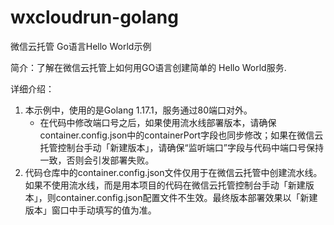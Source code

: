 # wxcloudrun-golang
微信云托管 Go语言Hello World示例

简介：了解在微信云托管上如何用GO语言创建简单的 Hello World服务.

详细介绍：
1. 本示例中，使用的是Golang 1.17.1，服务通过80端口对外。
    * 在代码中修改端口号之后，如果使用流水线部署版本，请确保container.config.json中的containerPort字段也同步修改；如果在微信云托管控制台手动「新建版本」，请确保“监听端口”字段与代码中端口号保持一致，否则会引发部署失败。
2. 代码仓库中的container.config.json文件仅用于在微信云托管中创建流水线。如果不使用流水线，而是用本项目的代码在微信云托管控制台手动「新建版本」，则container.config.json配置文件不生效。最终版本部署效果以「新建版本」窗口中手动填写的值为准。
